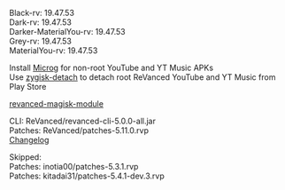 Black-rv: 19.47.53  
Dark-rv: 19.47.53  
Darker-MaterialYou-rv: 19.47.53  
Grey-rv: 19.47.53  
MaterialYou-rv: 19.47.53  

Install [Microg](https://github.com/ReVanced/GmsCore/releases) for non-root YouTube and YT Music APKs  
Use [zygisk-detach](https://github.com/j-hc/zygisk-detach) to detach root ReVanced YouTube and YT Music from Play Store  

[revanced-magisk-module](https://github.com/j-hc/revanced-magisk-module)
  
CLI: ReVanced/revanced-cli-5.0.0-all.jar  
Patches: ReVanced/patches-5.11.0.rvp  
[Changelog](https://github.com/ReVanced/revanced-patches/releases/tag/v5.11.0)  

Skipped:  
Patches: inotia00/patches-5.3.1.rvp    
Patches: kitadai31/patches-5.4.1-dev.3.rvp    
